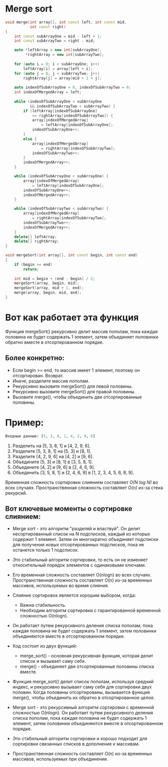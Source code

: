 # Merge sort
```cpp
void merge(int array[], int const left, int const mid,
           int const right)
{
    int const subArrayOne = mid - left + 1;
    int const subArrayTwo = right - mid;

    auto *leftArray = new int[subArrayOne],
         *rightArray = new int[subArrayTwo];
 
    for (auto i = 0; i < subArrayOne; i++)
        leftArray[i] = array[left + i];
    for (auto j = 0; j < subArrayTwo; j++)
        rightArray[j] = array[mid + 1 + j];
 
    auto indexOfSubArrayOne = 0, indexOfSubArrayTwo = 0;
    int indexOfMergedArray = left;
 
    while (indexOfSubArrayOne < subArrayOne
           && indexOfSubArrayTwo < subArrayTwo) {
        if (leftArray[indexOfSubArrayOne]
            <= rightArray[indexOfSubArrayTwo]) {
            array[indexOfMergedArray]
                = leftArray[indexOfSubArrayOne];
            indexOfSubArrayOne++;
        }
        else {
            array[indexOfMergedArray]
                = rightArray[indexOfSubArrayTwo];
            indexOfSubArrayTwo++;
        }
        indexOfMergedArray++;
    }

    while (indexOfSubArrayOne < subArrayOne) {
        array[indexOfMergedArray]
            = leftArray[indexOfSubArrayOne];
        indexOfSubArrayOne++;
        indexOfMergedArray++;
    }

    while (indexOfSubArrayTwo < subArrayTwo) {
        array[indexOfMergedArray]
            = rightArray[indexOfSubArrayTwo];
        indexOfSubArrayTwo++;
        indexOfMergedArray++;
    }
    delete[] leftArray;
    delete[] rightArray;
}

void mergeSort(int array[], int const begin, int const end)
{
    if (begin >= end)
        return;
 
    int mid = begin + (end - begin) / 2;
    mergeSort(array, begin, mid);
    mergeSort(array, mid + 1, end);
    merge(array, begin, mid, end);
}
```

# Вот как работает эта функция

Функция mergeSort() рекурсивно делит массив 
пополам, пока каждая половина не будет содержать 1 элемент, затем объединяет 
половинки обратно вместе в отсортированном порядке.

## Более конкретно:
- Если begin >= end, то массив имеет 1 элемент, поэтому он отсортирован. Возврат.
- Иначе, разделите массив пополам.
- Рекурсивно вызовите mergeSort() для левой половины.
- Рекурсивно вызовите mergeSort() для правой половины.
- Вызовите merge(), чтобы объединить две отсортированные половины.

# Пример:
```py
Входные данные: [5, 3, 8, 1, 4, 2, 9, 6]
```
1. Разделить на [5, 3, 8, 1] и [4, 2, 9, 6].
2. Разделите [5, 3, 8, 1] на [5, 3] и [8, 1].
3. Разделите [4, 2, 9, 6] на [4, 2] и [9, 6].
4. Объедините [5, 3] и [8, 1] в [3, 5, 8, 1].
5. Объедините [4, 2] и [9, 6] в [2, 4, 6, 9].
6. Объединить [3, 5, 8, 1] и [2, 4, 6, 9] в [1, 2, 3, 4, 5, 6, 8, 9].

Временная сложность сортировки слиянием составляет *O(N log N)* во всех случаях. Пространственная сложность составляет *O(n)* из-за стека рекурсий.

## Вот ключевые моменты о сортировке слиянием:

- Merge sort - это алгоритм "разделяй и властвуй". Он делит несортированный список на N подсписков, каждый из которых содержит 1 элемент. Затем он многократно объединяет подсписки для получения новых отсортированных подсписков, пока не останется только 1 подсписок.

- Это стабильный алгоритм сортировки, то есть он не изменяет относительный порядок элементов с одинаковыми ключами.

- Его временная сложность составляет O(nlogn) во всех случаях. Пространственная сложность составляет O(n) из-за временных массивов, используемых во время слияния.

- Слияние сортировок является хорошим выбором, когда:
    - Важна стабильность.
    - Необходим алгоритм сортировки с гарантированной временной сложностью O(nlogn).

- Он работает путем рекурсивного деления списка пополам, пока каждая половина не будет содержать 1 элемент, затем половинки объединяются вместе в отсортированном порядке.

- Код состоит из двух функций:
    - merge_sort() - основная рекурсивная функция, которая делит список и вызывает саму себя.
    - merge() - объединяет две отсортированные половины списка вместе.

- Функция merge_sort() делит список пополам, используя средний индекс, и рекурсивно вызывает саму себя для сортировки двух половин. Когда половины отсортированы, вызывается функция merge(), чтобы объединить их обратно в отсортированное целое.

- Merge sort - это рекурсивный алгоритм сортировки с временной сложностью O(nlogn). Он работает путем рекурсивного деления списка пополам, пока каждая половина не будет содержать 1 элемент, затем половинки объединяются вместе в отсортированном порядке.

- Это стабильный алгоритм сортировки и хорошо подходит для сортировки связанных списков в дополнение к массивам.

- Пространственная сложность составляет O(n) из-за временных массивов, используемых при объединении.